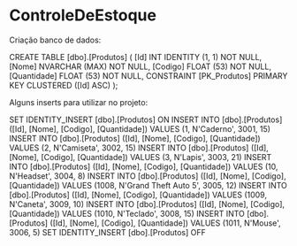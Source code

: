 # ControleDeEstoque

Criação banco de dados:

CREATE TABLE [dbo].[Produtos] (
    [Id]         INT            IDENTITY (1, 1) NOT NULL,
    [Nome]       NVARCHAR (MAX) NOT NULL,
    [Codigo]     FLOAT (53)     NOT NULL,
    [Quantidade] FLOAT (53)     NOT NULL,
    CONSTRAINT [PK_Produtos] PRIMARY KEY CLUSTERED ([Id] ASC)
);

Alguns inserts para utilizar no projeto:

SET IDENTITY_INSERT [dbo].[Produtos] ON
INSERT INTO [dbo].[Produtos] ([Id], [Nome], [Codigo], [Quantidade]) VALUES (1, N'Caderno', 3001, 15)
INSERT INTO [dbo].[Produtos] ([Id], [Nome], [Codigo], [Quantidade]) VALUES (2, N'Camiseta', 3002, 15)
INSERT INTO [dbo].[Produtos] ([Id], [Nome], [Codigo], [Quantidade]) VALUES (3, N'Lapis', 3003, 21)
INSERT INTO [dbo].[Produtos] ([Id], [Nome], [Codigo], [Quantidade]) VALUES (10, N'Headset', 3004, 8)
INSERT INTO [dbo].[Produtos] ([Id], [Nome], [Codigo], [Quantidade]) VALUES (1008, N'Grand Theft Auto 5', 3005, 12)
INSERT INTO [dbo].[Produtos] ([Id], [Nome], [Codigo], [Quantidade]) VALUES (1009, N'Caneta', 3009, 10)
INSERT INTO [dbo].[Produtos] ([Id], [Nome], [Codigo], [Quantidade]) VALUES (1010, N'Teclado', 3008, 15)
INSERT INTO [dbo].[Produtos] ([Id], [Nome], [Codigo], [Quantidade]) VALUES (1011, N'Mouse', 3006, 5)
SET IDENTITY_INSERT [dbo].[Produtos] OFF
